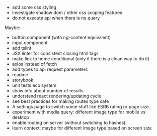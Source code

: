 - add some css styling
- investigate shadow dom / other css scoping features
- do not execute api when there is no query

Maybe:
- button component (with ng-content equivalent)
- input component
- add tslint
- JSX linter for consistent closing html tags
- make link to home conditional (only if there is a clean way to do it)
- axios instead of fetch
- add types to api request parameters
- readme
- storybook
- unit tests eco system
- show info about number of results 
- understand react rendering/updating cycle
- see best practices for making routes type safe
- A settings page to switch some stuff like ESRB rating or page size.
- experiment with  media query: different image type for mobile vs desktop
- enable routing on server (without switching to hashes)
- learn context: maybe for different image type based on screen size
